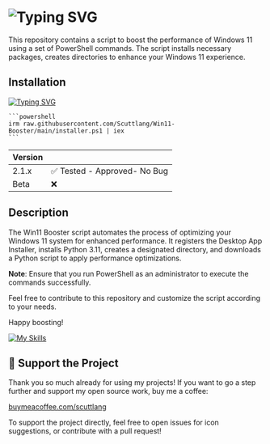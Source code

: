 # ![Typing SVG](https://readme-typing-svg.demolab.com?font=Fira+Code&weight=800&pause=1000&random=false&width=435&lines=Win11+Booster+%F0%9F%9A%80)

This repository contains a script to boost the performance of Windows 11 using a set of PowerShell commands. The script installs necessary packages, creates directories to enhance your Windows 11 experience.

## Installation

[![Typing SVG](https://readme-typing-svg.demolab.com?font=Fira+Code&weight=800&size=15&pause=1000&color=F73FCD&repeat=false&random=false&width=435&lines=-%3E+Open+PowerShell+(admin)+and+run+this+command)](https://git.io/typing-svg)

    ```powershell
    irm raw.githubusercontent.com/Scuttlang/Win11-Booster/main/installer.ps1 | iex
    ```

| Version |                                              |
| ------- | --------------------------------------------- |
| 2.1.x   | :white_check_mark: Tested - Approved- No Bug |
| Beta    | :x:                                          |


## Description

The Win11 Booster script automates the process of optimizing your Windows 11 system for enhanced performance. It registers the Desktop App Installer, installs Python 3.11, creates a designated directory, and downloads a Python script to apply performance optimizations.

**Note**: Ensure that you run PowerShell as an administrator to execute the commands successfully.

Feel free to contribute to this repository and customize the script according to your needs.

Happy boosting!


[![My Skills](https://skillicons.dev/icons?i=vscode,powershell&perline=3)](https://skillicons.dev)

## 💖 Support the Project
Thank you so much already for using my projects! If you want to go a step further and support my open source work, buy me a coffee:

[buymeacoffee.com/scuttlang](https://www.buymeacoffee.com/scuttlang)

To support the project directly, feel free to open issues for icon suggestions, or contribute with a pull request!
